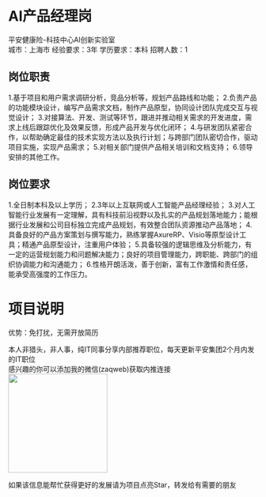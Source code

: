 # AI产品经理岗
平安健康险-科技中心AI创新实验室  
城市：上海市 经验要求：3年 学历要求：本科  招聘人数：1

## 岗位职责
1.基于项目和用户需求调研分析，竞品分析等，规划产品路线和功能；
 2.负责产品的功能模块设计，编写产品需求文档，制作产品原型，协同设计团队完成交互与视觉设计；
 3.对接算法、开发、测试等环节，跟进并推动相关需求的开发进度，需求上线后跟踪优化及效果反馈，形成产品开发与优化闭环；
 4.与研发团队紧密合作，以帮助确定最佳的技术实现方法以及执行计划；与跨部门团队密切合作，驱动项目实施，实现产品需求；
 5.对相关部门提供产品相关培训和文档支持；
 6.领导安排的其他工作。

## 岗位要求
1.全日制本科及以上学历；
 2.3年以上互联网或人工智能产品经理经验；
 3.对人工智能行业发展有一定理解，具有科技前沿视野以及扎实的产品规划落地能力；能根据行业发展和公司目标独立完成产品规划，有效整合团队资源推动产品落地；
 4.具备良好的产品方案策划与撰写能力，熟练掌握AxureRP、Visio等原型设计工具；精通产品原型设计，注重用户体验；
 5.具备较强的逻辑思维及分析能力，有一定的运营规划能力和问题解决能力；良好的项目管理能力，跨职能、跨部门的组织协调能力和沟通能力；
 6.性格开朗活泼，善于创新，富有工作激情和责任感，能承受高强度的工作压力。

# 项目说明

优势：免打扰，无需开放简历

本人非猎头，非人事，纯IT同事分享内部推荐职位，每天更新平安集团2个月内发的IT职位  
感兴趣的你可以添加我的微信(zaqweb)获取内推连接  
<img src="https://github.com/zaqweb/PA-IT-JOBS/blob/master/WechatICode.jpeg"  height="200" width="200">

如果该信息能帮忙获得更好的发展请为项目点亮Star，转发给有需要的朋友




